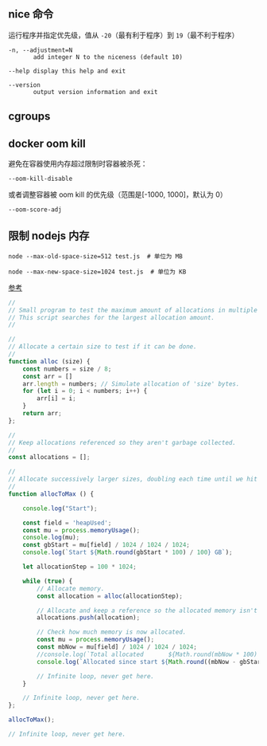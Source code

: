 ## nice 命令

运行程序并指定优先级，值从 `-20`（最有利于程序）到 `19`（最不利于程序）

    -n, --adjustment=N
           add integer N to the niceness (default 10)

    --help display this help and exit

    --version
           output version information and exit

## cgroups

## docker oom kill

避免在容器使用内存超过限制时容器被杀死：

    --oom-kill-disable

或者调整容器被 oom kill 的优先级（范围是[-1000, 1000]，默认为 0）

    --oom-score-adj

## 限制 nodejs 内存

    node --max-old-space-size=512 test.js  # 单位为 MB

    node --max-new-space-size=1024 test.js  # 单位为 KB

[参考](https://medium.com/@ashleydavis75/node-js-memory-limitations-30d3fe2664c0)

``` javascript
//
// Small program to test the maximum amount of allocations in multiple blocks.
// This script searches for the largest allocation amount.
//

//
// Allocate a certain size to test if it can be done.
//
function alloc (size) {
    const numbers = size / 8;
    const arr = []
    arr.length = numbers; // Simulate allocation of 'size' bytes.
    for (let i = 0; i < numbers; i++) {
        arr[i] = i;
    }
    return arr;
};

//
// Keep allocations referenced so they aren't garbage collected.
//
const allocations = [];

//
// Allocate successively larger sizes, doubling each time until we hit the limit.
//
function allocToMax () {

    console.log("Start");

    const field = 'heapUsed';
    const mu = process.memoryUsage();
    console.log(mu);
    const gbStart = mu[field] / 1024 / 1024 / 1024;
    console.log(`Start ${Math.round(gbStart * 100) / 100} GB`);

    let allocationStep = 100 * 1024;

    while (true) {
        // Allocate memory.
        const allocation = alloc(allocationStep);

        // Allocate and keep a reference so the allocated memory isn't garbage collected.
        allocations.push(allocation);

        // Check how much memory is now allocated.
        const mu = process.memoryUsage();
        const mbNow = mu[field] / 1024 / 1024 / 1024;
        //console.log(`Total allocated       ${Math.round(mbNow * 100) / 100} GB`);
        console.log(`Allocated since start ${Math.round((mbNow - gbStart) * 100) / 100} GB`);

        // Infinite loop, never get here.
    }

    // Infinite loop, never get here.
};

allocToMax();

// Infinite loop, never get here.
```
